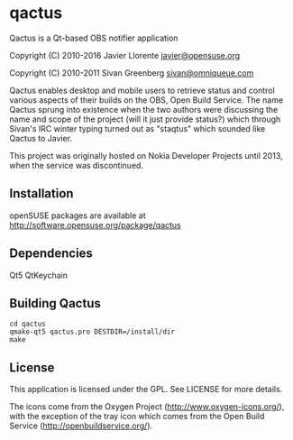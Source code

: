 qactus
======

Qactus is a Qt-based OBS notifier application

Copyright (C) 2010-2016 Javier Llorente <javier@opensuse.org>

Copyright (C) 2010-2011 Sivan Greenberg <sivan@omniqueue.com>


Qactus enables desktop and mobile users to retrieve status and control various aspects of their builds on the OBS, 
Open Build Service. 
The name Qactus sprung into existence when the two authors were discussing the name and scope of the project 
(will it just provide status?) which through Sivan's IRC winter typing turned out as "staqtus" which sounded like 
Qactus to Javier.

This project was originally hosted on Nokia Developer Projects until 2013, when the service was discontinued.

Installation
------------
openSUSE packages are available at http://software.opensuse.org/package/qactus

Dependencies
------------
Qt5
QtKeychain

Building Qactus
------------
```
cd qactus
qmake-qt5 qactus.pro DESTDIR=/install/dir
make
```

License
-------
This application is licensed under the GPL. See LICENSE for more details.

The icons come from the Oxygen Project (http://www.oxygen-icons.org/), with the exception of the tray icon which comes from the Open Build Service (http://openbuildservice.org/).




